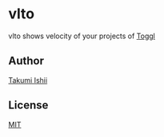 vlto
====

vlto shows velocity of your projects of [Toggl](https://toggl.com)

## Author

[Takumi Ishii](https://github.com/it-akumi)

## License

[MIT](https://github.com/it-akumi/vlto/blob/master/LICENSE)

